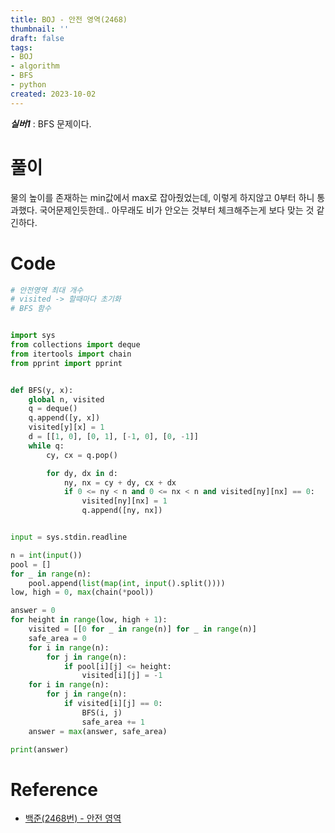```yaml
---
title: BOJ - 안전 영역(2468)
thumbnail: ''
draft: false
tags:
- BOJ
- algorithm
- BFS
- python
created: 2023-10-02
---
```


***실버1*** : BFS 문제이다.

# 풀이

물의 높이를 존재하는 min값에서 max로 잡아줬었는데, 이렇게 하지않고 0부터 하니 통과했다. 국어문제인듯한데.. 아무래도 비가 안오는 것부터 체크해주는게 보다 맞는 것 같긴하다.

# Code

````python
# 안전영역 최대 개수
# visited -> 할때마다 초기화
# BFS 함수


import sys
from collections import deque
from itertools import chain
from pprint import pprint


def BFS(y, x):
    global n, visited
    q = deque()
    q.append([y, x])
    visited[y][x] = 1
    d = [[1, 0], [0, 1], [-1, 0], [0, -1]]
    while q:
        cy, cx = q.pop()

        for dy, dx in d:
            ny, nx = cy + dy, cx + dx
            if 0 <= ny < n and 0 <= nx < n and visited[ny][nx] == 0:
                visited[ny][nx] = 1
                q.append([ny, nx])


input = sys.stdin.readline

n = int(input())
pool = []
for _ in range(n):
    pool.append(list(map(int, input().split())))
low, high = 0, max(chain(*pool))

answer = 0
for height in range(low, high + 1):
    visited = [[0 for _ in range(n)] for _ in range(n)]
    safe_area = 0
    for i in range(n):
        for j in range(n):
            if pool[i][j] <= height:
                visited[i][j] = -1
    for i in range(n):
        for j in range(n):
            if visited[i][j] == 0:
                BFS(i, j)
                safe_area += 1
    answer = max(answer, safe_area)

print(answer)
````

# Reference

* [백준(2468번) - 안전 영역](https://www.acmicpc.net/problem/2468)
